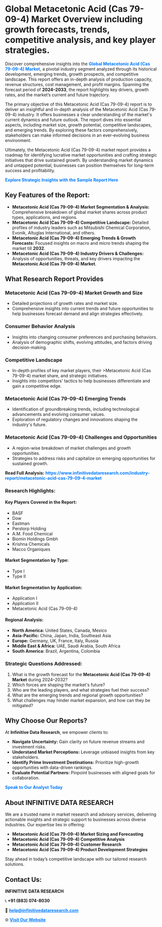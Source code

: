 <h1>Global Metacetonic Acid (Cas 79-09-4) Market Overview including growth forecasts, trends, competitive analysis, and key player strategies.</h1>
<p>
Discover comprehensive insights into the 
<a href="https://www.infinitivedataresearch.com/industry-report/metacetonic-acid-cas-79-09-4-market" rel="dofollow" style="color: #007BFF; text-decoration: none;"><strong>Global Metacetonic Acid (Cas 79-09-4) Market</strong></a>, a pivotal industry segment analyzed through its historical development, emerging trends, growth prospects, and competitive landscape. This report offers an in-depth analysis of production capacity, revenue structures, cost management, and profit margins. Spanning the forecast period of <strong>2024–2033</strong>, the report highlights key drivers, growth rates, and the market’s current and future trajectory.
</p>
<p>
The primary objective of this Metacetonic Acid (Cas 79-09-4) report is to deliver an insightful and in-depth analysis of the Metacetonic Acid (Cas 79-09-4) industry. It offers businesses a clear understanding of the market's current dynamics and future outlook. The report dives into essential aspects, including market size, growth potential, competitive landscapes, and emerging trends. By exploring these factors comprehensively, stakeholders can make informed decisions in an ever-evolving business environment.
</p>
<p>
Ultimately, the Metacetonic Acid (Cas 79-09-4) market report provides a roadmap for identifying lucrative market opportunities and crafting strategic initiatives that drive sustained growth. By understanding market dynamics and untapped potential, businesses can position themselves for long-term success and profitability.
</p>
<p>
<a href="https://www.infinitivedataresearch.com/request-sample/reportId=111340" style="color: #007BFF; text-decoration: none;"><strong>Explore Strategic Insights with the Sample Report Here</strong></a>
</p>

<h2>Key Features of the Report:</h2>
<ul>
<li><strong>Metacetonic Acid (Cas 79-09-4) Market Segmentation & Analysis:</strong> Comprehensive breakdown of global market shares across product types, applications, and regions.</li>
<li><strong>Metacetonic Acid (Cas 79-09-4) Competitive Landscape:</strong> Detailed profiles of industry leaders such as Mitsubishi Chemical Corporation, Evonik, Altuglas International, and others.</li>
<li><strong>Metacetonic Acid (Cas 79-09-4) Emerging Trends & Growth Forecasts:</strong> Focused insights on macro and micro trends shaping the market till <strong>2032</strong>.</li>
<li><strong>Metacetonic Acid (Cas 79-09-4) Industry Drivers & Challenges:</strong> Analysis of opportunities, threats, and key drivers impacting the <strong>Metacetonic Acid (Cas 79-09-4) Market</strong>.</li>
</ul>

<h2>What Research Report Provides</h2>
<h3>Metacetonic Acid (Cas 79-09-4) Market Growth and Size</h3>
<ul>
<li>Detailed projections of growth rates and market size.</li>
<li>Comprehensive insights into current trends and future opportunities to help businesses forecast demand and align strategies effectively.</li>
</ul>

<h3>Consumer Behavior Analysis</h3>
<ul>
<li>Insights into changing consumer preferences and purchasing behaviors.</li>
<li>Analysis of demographic shifts, evolving attitudes, and factors driving decision-making.</li>
</ul>

<h3>Competitive Landscape</h3>
<ul>
<li>In-depth profiles of key market players, their >Metacetonic Acid (Cas 79-09-4) market share, and strategic initiatives.</li>
<li>Insights into competitors' tactics to help businesses differentiate and gain a competitive edge.</li>
</ul>

<h3>Metacetonic Acid (Cas 79-09-4) Emerging Trends</h3>
<ul>
<li>Identification of groundbreaking trends, including technological advancements and evolving consumer values.</li>
<li>Exploration of regulatory changes and innovations shaping the industry's future.</li>
</ul>

<h3>Metacetonic Acid (Cas 79-09-4) Challenges and Opportunities</h3>
<ul>
<li>A region-wise breakdown of market challenges and growth opportunities.</li>
<li>Strategies to address risks and capitalize on emerging opportunities for sustained growth.</li>
</ul>
<p><strong>Read Full Analysis:</strong> <a href="https://www.infinitivedataresearch.com/industry-report/metacetonic-acid-cas-79-09-4-market" rel="dofollow" style="color: #007BFF; text-decoration: none;"><strong>https://www.infinitivedataresearch.com/industry-report/metacetonic-acid-cas-79-09-4-market</strong></a></p>
<h3>Research Highlights:</h3>
<h4>Key Players Covered in the Report:</h4>
<ul><li>BASF</li><li>Dow</li><li>Eastman</li><li>Perstorp Holding</li><li>A.M. Food Chemical</li><li>Biomin Holdings Gmbh</li><li>Krishna Chemicals</li><li>Macco Organiques</li></ul>
<h4>Market Segmentation by Type:</h4>
<ul><li>Type I</li><li>Type II</li></ul>
<h4>Market Segmentation by Application:</h4>
<ul><li>Application I</li><li>Application II</li><li>Metacetonic Acid (Cas 79-09-4)</li></ul>

<h4>Regional Analysis:</h4>
<ul>
<li><strong>North America:</strong> United States, Canada, Mexico</li>
<li><strong>Asia-Pacific:</strong> China, Japan, India, Southeast Asia</li>
<li><strong>Europe:</strong> Germany, UK, France, Italy, Russia</li>
<li><strong>Middle East & Africa:</strong> UAE, Saudi Arabia, South Africa</li>
<li><strong>South America:</strong> Brazil, Argentina, Colombia</li>
</ul>

<h3>Strategic Questions Addressed:</h3>
<ol>
<li>What is the growth forecast for the <strong>Metacetonic Acid (Cas 79-09-4) Market</strong> during 2024–2032?</li>
<li>Which forces are shaping the market's future?</li>
<li>Who are the leading players, and what strategies fuel their success?</li>
<li>What are the emerging trends and regional growth opportunities?</li>
<li>What challenges may hinder market expansion, and how can they be mitigated?</li>
</ol>

<h2>Why Choose Our Reports?</h2>
<p>At <strong>Infinitive Data Research</strong>, we empower clients to:</p>
<ul>
<li><strong>Navigate Uncertainty:</strong> Gain clarity on future revenue streams and investment risks.</li>
<li><strong>Understand Market Perceptions:</strong> Leverage unbiased insights from key stakeholders.</li>
<li><strong>Identify Prime Investment Destinations:</strong> Prioritize high-growth opportunities with data-driven rankings.</li>
<li><strong>Evaluate Potential Partners:</strong> Pinpoint businesses with aligned goals for collaboration.</li>
</ul>
<p><a href="https://www.infinitivedataresearch.com/industry-report/metacetonic-acid-cas-79-09-4-market" rel="dofollow" style="color: #007BFF; text-decoration: none;"><strong>Speak to Our Analyst Today</strong></a></p>

<h2>About INFINITIVE DATA RESEARCH</h2>
<p>We are a trusted name in market research and advisory services, delivering actionable insights and strategic support to businesses across diverse industries. Our expertise lies in offering:</p>
<ul>
<li><strong>Metacetonic Acid (Cas 79-09-4) Market Sizing and Forecasting</strong></li>
<li><strong>Metacetonic Acid (Cas 79-09-4) Competitive Analysis</strong></li>
<li><strong>Metacetonic Acid (Cas 79-09-4) Customer Research</strong></li>
<li><strong>Metacetonic Acid (Cas 79-09-4) Product Development Strategies</strong></li>
</ul>
<p>Stay ahead in today’s competitive landscape with our tailored research solutions.</p>

<h2>Contact Us:</h2>
<p><strong>INFINITIVE DATA RESEARCH</strong></p>
<p>📞 <strong>+91 (883) 074-8030</strong></p>
<p>📧 <strong><a href="mailto:help@infinitivedataresearch.com" style="color: #007BFF;">help@infinitivedataresearch.com</a></strong></p>
<p>🌐 <strong><a href="https://www.infinitivedataresearch.com" rel="dofollow" style="color: #007BFF;">Visit Our Website</a></strong></p>